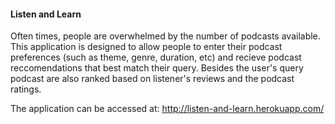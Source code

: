 #### Listen and Learn 

Often times, people are overwhelmed by the number of podcasts available. This application is designed to allow people to enter their podcast preferences (such as theme, genre, duration, etc) and recieve podcast reccomendations that best match their query. Besides the user's query podcast are also ranked based on listener's reviews and the podcast ratings. 

The application can be accessed at: http://listen-and-learn.herokuapp.com/
